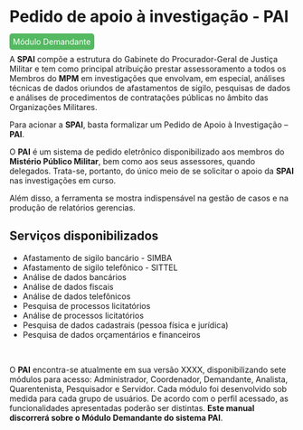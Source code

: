 # Pedido de apoio à investigação - PAI <br> 

<span style="background-color: #54b961; border-radius: 5px; padding: 6px; color: #FFFFFF ">Módulo Demandante</span>
<!--><div class="justificado"><!-->
A **SPAI** compõe a estrutura do Gabinete do Procurador-Geral de Justiça Militar e tem como principal atribuição prestar assessoramento a todos os Membros do **MPM** em investigações que envolvam, em especial, análises técnicas de dados oriundos de afastamentos de sigilo, pesquisas de dados e análises de procedimentos de contratações públicas no âmbito das Organizações Militares.  <br>

Para acionar a **SPAI**, basta formalizar um Pedido de Apoio à Investigação – **PAI**.  <br>

O **PAI** é um sistema de pedido eletrônico disponibilizado aos membros do **Mistério Público Militar**, bem como aos seus assessores, quando delegados. Trata-se, portanto, do único meio de se solicitar o apoio da **SPAI** nas investigações em curso.  <br>

Além disso, a ferramenta se mostra indispensável na gestão de casos e na produção de relatórios gerencias.  <br>

## Serviços disponibilizados
<ul class="seletor">
    <li> Afastamento de sigilo bancário - SIMBA </li>
    <li> Afastamento de sigilo telefônico - SITTEL </li>
    <li> Análise de dados bancários </li>
    <li> Análise de dados fiscais </li>  
    <li> Análise de dados telefônicos </li> 
    <li> Pesquisa de processos licitatórios </li> 
    <li> Análise de processos licitatórios </li>
    <li> Pesquisa de dados cadastrais (pessoa física e jurídica) </li>
    <li> Pesquisa de dados orçamentários e financeiros </li>
</ul><br>

O **PAI** encontra-se atualmente em sua versão XXXX, disponibilizando sete módulos para acesso: Administrador, Coordenador, Demandante, Analista, Quarentenista, Pesquisador e Servidor. Cada módulo foi desenvolvido sob medida para cada grupo de usuários. De acordo com o perfil acessado, as funcionalidades apresentadas poderão ser distintas. **Este manual discorrerá sobre o Módulo Demandante do sistema PAI**.<br><br>

<div>
